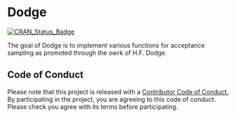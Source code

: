 # Dodge

[![CRAN_Status_Badge](http://www.r-pkg.org/badges/version/Dodge)](https://cran.r-project.org/package=Dodge)

The goal of Dodge is to implement various functions for acceptance sampling as promoted through the owrk of H.F. Dodge.



## Code of Conduct

Please note that this project is released with a [Contributor Code of Conduct.](CONDUCT.md)
By participating in the project, you are agreeing to this code of conduct. Please check you agree with its terms before participating.


